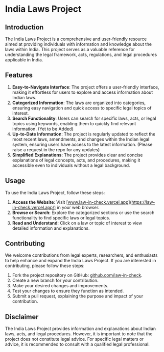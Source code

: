 # India Laws Project

## Introduction

The India Laws Project is a comprehensive and user-friendly resource aimed at providing individuals with information and knowledge about the laws within India. This project serves as a valuable reference for understanding the legal framework, acts, regulations, and legal procedures applicable in India.

## Features

1. **Easy-to-Navigate Interface**: The project offers a user-friendly interface, making it effortless for users to explore and access information about Indian laws.
2. **Categorized Information**: The laws are organized into categories, ensuring easy navigation and quick access to specific legal topics of interest.
3. **Search Functionality**: Users can search for specific laws, acts, or legal topics using keywords, enabling them to quickly find relevant information. (Yet to be Added)
4. **Up-to-Date Information**: The project is regularly updated to reflect the most recent laws, amendments, and changes within the Indian legal system, ensuring users have access to the latest information. (Please raise a request in the repo for any updates)
5. **Simplified Explanations**: The project provides clear and concise explanations of legal concepts, acts, and procedures, making it accessible even to individuals without a legal background.

## Usage

To use the India Laws Project, follow these steps:

1. **Access the Website**: Visit [www.law-in-check.vercel.app](https://law-in-check.vercel.app/) in your web browser.
2. **Browse or Search**: Explore the categorized sections or use the search functionality to find specific laws or legal topics.
3. **Read and Understand**: Click on a law or topic of interest to view detailed information and explanations.

## Contributing

We welcome contributions from legal experts, researchers, and enthusiasts to help enhance and expand the India Laws Project. If you are interested in contributing, please follow these steps:

1. Fork the project repository on GitHub: [github.com/law-in-check](https://github.com/stephin007/law-in-check).
2. Create a new branch for your contribution.
3. Make your desired changes and improvements.
4. Test your changes to ensure they function as intended.
5. Submit a pull request, explaining the purpose and impact of your contribution.

## Disclaimer

The India Laws Project provides information and explanations about Indian laws, acts, and legal procedures. However, it is important to note that the project does not constitute legal advice. For specific legal matters or advice, it is recommended to consult with a qualified legal professional.
